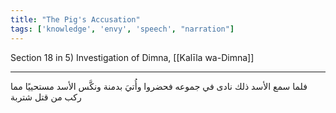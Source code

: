 ```yaml
---
title: "The Pig's Accusation"
tags: ['knowledge', 'envy', 'speech', "narration"]
---
```


 Section 18 in 5) Investigation of Dimna, [[Kalīla wa-Dimna]]

---
فلما سمع الأسد ذلك نادى في جموعه فحضروا وأُتيَ بدمنة ونكَّس الأسد مستحييًا مما ركب من قتل شتربة
